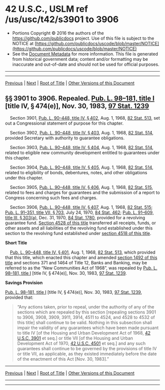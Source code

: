 ---
---

# 42 U.S.C., USLM ref /us/usc/t42/s3901 to 3906

* Portions Copyright © 2016 the authors of the https://github.com/publicdocs project.
  Use of this file is subject to the NOTICE at [https://github.com/publicdocs/uscode/blob/master/NOTICE](https://github.com/publicdocs/uscode/blob/master/NOTICE)
* See the [Document Metadata](././../../../..//README.md) for more information.
  This file is generated from historical government data; content and/or formatting may be inaccurate and out-of-date and should not be used for official purposes.

----------
----------

[Previous](./../../../..//us/usc/t42/ch48/m__us_usc_t42_ch48.md) | [Next](./../../../..//us/usc/t42/ch48/m__us_usc_t42_s3907.md) | [Root of Title](./../../../../) | [Other Versions of this Document](https://publicdocs.github.io/go/links?ns=uslm&ref=%2Fus%2Fusc%2Ft42%2Fs3901+to+3906)

## §§ 3901 to 3906. Repealed. [Pub. L. 98–181, title I][/us/pl/98/181] \[title IV, § 474(e)\], Nov. 30, 1983, [97 Stat. 1239][/us/stat/97/1239]

    Section 3901, [Pub. L. 90–448, title IV, § 402][/us/pl/90/448/s402], Aug. 1, 1968, [82 Stat. 513][/us/stat/82/513], set out a Congressional statement of purpose for this chapter.

    Section 3902, [Pub. L. 90–448, title IV, § 403][/us/pl/90/448/s403], Aug. 1, 1968, [82 Stat. 514][/us/stat/82/514], provided Secretary with authority to guarantee obligations.

    Section 3903, [Pub. L. 90–448, title IV, § 404][/us/pl/90/448/s404], Aug. 1, 1968, [82 Stat. 514][/us/stat/82/514], related to eligible new community development entitled to guarantees under this chapter.

    Section 3904, [Pub. L. 90–448, title IV, § 405][/us/pl/90/448/s405], Aug. 1, 1968, [82 Stat. 514][/us/stat/82/514], related to eligibility of bonds, debentures, notes, and other obligations under this chapter.

    Section 3905, [Pub. L. 90–448, title IV, § 406][/us/pl/90/448/s406], Aug. 1, 1968, [82 Stat. 515][/us/stat/82/515], related to fees and charges for guarantees and the submission of a report to Congress concerning such fees and charges.

    Section 3906, [Pub. L. 90–448, title IV, § 407][/us/pl/90/448/s407], Aug. 1, 1968, [82 Stat. 515][/us/stat/82/515]; [Pub. L. 91–351, title VII, § 703][/us/pl/91/351/s703], July 24, 1970, [84 Stat. 462][/us/stat/84/462]; [Pub. L. 91–609, title III, § 303(a)][/us/pl/91/609/s303/a], Dec. 31, 1970, [84 Stat. 1780][/us/stat/84/1780], provided for a revolving guarantee fund. [Section 4528 of this title][/us/usc/t42/s4528] transferred all receipts, funds, or other assets and all liabilities of the revolving fund established under this section to the revolving fund established under [section 4518 of this title][/us/usc/t42/s4518].

 __Short Title__ 

    [Pub. L. 90–448, title IV, § 401][/us/pl/90/448/s401], Aug. 1, 1968, [82 Stat. 513][/us/stat/82/513], which provided that this title, which enacted this chapter and amended [section 1492 of this title][/us/usc/t42/s1492] and sections 371 and 1464 of Title 12, Banks and Banking, may be referred to as the “New Communities Act of 1968”, was repealed by [Pub. L. 98–181, title I][/us/pl/98/181] \[title IV, § 474(e)\], Nov. 30, 1983, [97 Stat. 1239][/us/stat/97/1239].

 __Savings Provision__ 

[Pub. L. 98–181, title I][/us/pl/98/181] \[title IV, § 474(e)\], Nov. 30, 1983, [97 Stat. 1239][/us/stat/97/1239], provided that: 

> “Any actions taken, prior to repeal, under the authority of any of the sections which are repealed by this section \[repealing sections 3901 to 3906, 3908, 3909, 3911, 3914, 4511 to 4524, and 4528 to 4532 of this title\] shall continue to be valid. Nothing in this subsection shall impair the validity of any guarantees which have been made pursuant to title IV \[of the Housing and Urban Development Act of 1968, [42 U.S.C. 3901][/us/usc/t42/s3901] et seq.\] or title VII \[of the Housing and Urban Development Act of 1970, [42 U.S.C. 4501][/us/usc/t42/s4501] et seq.\] and any such guarantees shall continue to be governed by the provisions of title IV or title VII, as applicable, as they existed immediately before the date of the enactment of this Act \[Nov. 30, 1983\].”

----------

[Previous](./../../../..//us/usc/t42/ch48/m__us_usc_t42_ch48.md) | [Next](./../../../..//us/usc/t42/ch48/m__us_usc_t42_s3907.md) | [Root of Title](./../../../../) | [Other Versions of this Document](https://publicdocs.github.io/go/links?ns=uslm&ref=%2Fus%2Fusc%2Ft42%2Fs3901+to+3906)

----------
----------

[/us/pl/98/181]: https://publicdocs.github.io/go/links?ns=uslm&ref=%2Fus%2Fpl%2F98%2F181
[/us/stat/97/1239]: https://publicdocs.github.io/go/links?ns=uslm&ref=%2Fus%2Fstat%2F97%2F1239
[/us/pl/90/448/s402]: https://publicdocs.github.io/go/links?ns=uslm&ref=%2Fus%2Fpl%2F90%2F448%2Fs402
[/us/stat/82/513]: https://publicdocs.github.io/go/links?ns=uslm&ref=%2Fus%2Fstat%2F82%2F513
[/us/pl/90/448/s403]: https://publicdocs.github.io/go/links?ns=uslm&ref=%2Fus%2Fpl%2F90%2F448%2Fs403
[/us/stat/82/514]: https://publicdocs.github.io/go/links?ns=uslm&ref=%2Fus%2Fstat%2F82%2F514
[/us/pl/90/448/s404]: https://publicdocs.github.io/go/links?ns=uslm&ref=%2Fus%2Fpl%2F90%2F448%2Fs404
[/us/stat/82/514]: https://publicdocs.github.io/go/links?ns=uslm&ref=%2Fus%2Fstat%2F82%2F514
[/us/pl/90/448/s405]: https://publicdocs.github.io/go/links?ns=uslm&ref=%2Fus%2Fpl%2F90%2F448%2Fs405
[/us/stat/82/514]: https://publicdocs.github.io/go/links?ns=uslm&ref=%2Fus%2Fstat%2F82%2F514
[/us/pl/90/448/s406]: https://publicdocs.github.io/go/links?ns=uslm&ref=%2Fus%2Fpl%2F90%2F448%2Fs406
[/us/stat/82/515]: https://publicdocs.github.io/go/links?ns=uslm&ref=%2Fus%2Fstat%2F82%2F515
[/us/pl/90/448/s407]: https://publicdocs.github.io/go/links?ns=uslm&ref=%2Fus%2Fpl%2F90%2F448%2Fs407
[/us/stat/82/515]: https://publicdocs.github.io/go/links?ns=uslm&ref=%2Fus%2Fstat%2F82%2F515
[/us/pl/91/351/s703]: https://publicdocs.github.io/go/links?ns=uslm&ref=%2Fus%2Fpl%2F91%2F351%2Fs703
[/us/stat/84/462]: https://publicdocs.github.io/go/links?ns=uslm&ref=%2Fus%2Fstat%2F84%2F462
[/us/pl/91/609/s303/a]: https://publicdocs.github.io/go/links?ns=uslm&ref=%2Fus%2Fpl%2F91%2F609%2Fs303%2Fa
[/us/stat/84/1780]: https://publicdocs.github.io/go/links?ns=uslm&ref=%2Fus%2Fstat%2F84%2F1780
[/us/usc/t42/s4528]: https://publicdocs.github.io/go/links?ns=uslm&ref=%2Fus%2Fusc%2Ft42%2Fs4528
[/us/usc/t42/s4518]: https://publicdocs.github.io/go/links?ns=uslm&ref=%2Fus%2Fusc%2Ft42%2Fs4518
[/us/pl/90/448/s401]: https://publicdocs.github.io/go/links?ns=uslm&ref=%2Fus%2Fpl%2F90%2F448%2Fs401
[/us/stat/82/513]: https://publicdocs.github.io/go/links?ns=uslm&ref=%2Fus%2Fstat%2F82%2F513
[/us/usc/t42/s1492]: https://publicdocs.github.io/go/links?ns=uslm&ref=%2Fus%2Fusc%2Ft42%2Fs1492
[/us/pl/98/181]: https://publicdocs.github.io/go/links?ns=uslm&ref=%2Fus%2Fpl%2F98%2F181
[/us/stat/97/1239]: https://publicdocs.github.io/go/links?ns=uslm&ref=%2Fus%2Fstat%2F97%2F1239
[/us/pl/98/181]: https://publicdocs.github.io/go/links?ns=uslm&ref=%2Fus%2Fpl%2F98%2F181
[/us/stat/97/1239]: https://publicdocs.github.io/go/links?ns=uslm&ref=%2Fus%2Fstat%2F97%2F1239
[/us/usc/t42/s3901]: https://publicdocs.github.io/go/links?ns=uslm&ref=%2Fus%2Fusc%2Ft42%2Fs3901
[/us/usc/t42/s4501]: https://publicdocs.github.io/go/links?ns=uslm&ref=%2Fus%2Fusc%2Ft42%2Fs4501


